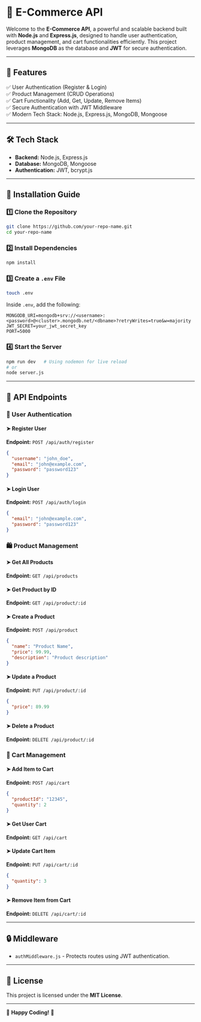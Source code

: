 # 🛒 E-Commerce API

Welcome to the **E-Commerce API**, a powerful and scalable backend built with **Node.js** and **Express.js**, designed to handle user authentication, product management, and cart functionalities efficiently. This project leverages **MongoDB** as the database and **JWT** for secure authentication.

---

## 🚀 Features
✅ User Authentication (Register & Login)  
✅ Product Management (CRUD Operations)  
✅ Cart Functionality (Add, Get, Update, Remove Items)  
✅ Secure Authentication with JWT Middleware  
✅ Modern Tech Stack: Node.js, Express.js, MongoDB, Mongoose  

---

## 🛠 Tech Stack
- **Backend:** Node.js, Express.js
- **Database:** MongoDB, Mongoose
- **Authentication:** JWT, bcrypt.js

---

## 📌 Installation Guide
### 1️⃣ Clone the Repository
```sh
git clone https://github.com/your-repo-name.git
cd your-repo-name
```

### 2️⃣ Install Dependencies
```sh
npm install
```

### 3️⃣ Create a `.env` File
```sh
touch .env
```
Inside `.env`, add the following:
```env
MONGODB_URI=mongodb+srv://<username>:<password>@<cluster>.mongodb.net/<dbname>?retryWrites=true&w=majority
JWT_SECRET=your_jwt_secret_key
PORT=5000
```

### 4️⃣ Start the Server
```sh
npm run dev   # Using nodemon for live reload
# or
node server.js
```

---

## 🔗 API Endpoints
### 🔐 User Authentication
#### ➤ Register User
**Endpoint:** `POST /api/auth/register`
```json
{
  "username": "john_doe",
  "email": "john@example.com",
  "password": "password123"
}
```
#### ➤ Login User
**Endpoint:** `POST /api/auth/login`
```json
{
  "email": "john@example.com",
  "password": "password123"
}
```

### 🛍️ Product Management
#### ➤ Get All Products
**Endpoint:** `GET /api/products`

#### ➤ Get Product by ID
**Endpoint:** `GET /api/product/:id`

#### ➤ Create a Product
**Endpoint:** `POST /api/product`
```json
{
  "name": "Product Name",
  "price": 99.99,
  "description": "Product description"
}
```
#### ➤ Update a Product
**Endpoint:** `PUT /api/product/:id`
```json
{
  "price": 89.99
}
```
#### ➤ Delete a Product
**Endpoint:** `DELETE /api/product/:id`

### 🛒 Cart Management
#### ➤ Add Item to Cart
**Endpoint:** `POST /api/cart`
```json
{
  "productId": "12345",
  "quantity": 2
}
```
#### ➤ Get User Cart
**Endpoint:** `GET /api/cart`

#### ➤ Update Cart Item
**Endpoint:** `PUT /api/cart/:id`
```json
{
  "quantity": 3
}
```
#### ➤ Remove Item from Cart
**Endpoint:** `DELETE /api/cart/:id`

---

## 🔒 Middleware
- `authMiddleware.js` - Protects routes using JWT authentication.

---

## 📜 License
This project is licensed under the **MIT License**.

---

🎯 **Happy Coding!** 🚀

